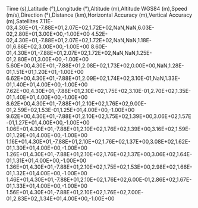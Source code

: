 Time (s),Latitude (°),Longitude (°),Altitude (m),Altitude WGS84 (m),Speed (m/s),Direction (°),Distance (km),Horizontal Accuracy (m),Vertical Accuracy (m),Satellites
7.11E-03,4.30E+01,-7.88E+01,2.07E+02,1.72E+02,NaN,NaN,6.03E-02,2.80E+01,3.00E+00,-1.00E+00
4.52E-02,4.30E+01,-7.88E+01,2.07E+02,1.72E+02,NaN,NaN,1.18E-01,6.86E+02,3.00E+00,-1.00E+00
8.60E-01,4.30E+01,-7.88E+01,2.07E+02,1.72E+02,NaN,NaN,1.25E-01,2.80E+01,3.00E+00,-1.00E+00
5.60E+00,4.30E+01,-7.88E+01,2.08E+02,1.73E+02,0.00E+00,NaN,1.28E-01,1.51E+01,1.20E+01,-1.00E+00
6.62E+00,4.30E+01,-7.88E+01,2.09E+02,1.74E+02,3.10E-01,NaN,1.33E-01,1.40E+01,4.00E+00,-1.00E+00
7.62E+00,4.30E+01,-7.88E+01,2.10E+02,1.75E+02,3.10E-01,2.70E+02,1.35E-01,1.40E+01,4.00E+00,-1.00E+00
8.62E+00,4.30E+01,-7.88E+01,2.10E+02,1.76E+02,9.00E-01,2.59E+02,1.53E-01,1.25E+01,4.00E+00,-1.00E+00
9.62E+00,4.30E+01,-7.88E+01,2.10E+02,1.75E+02,1.39E+00,3.06E+02,1.57E-01,1.27E+01,4.00E+00,-1.00E+00
1.06E+01,4.30E+01,-7.88E+01,2.10E+02,1.76E+02,1.39E+00,3.16E+02,1.59E-01,1.29E+01,4.00E+00,-1.00E+00
1.16E+01,4.30E+01,-7.88E+01,2.10E+02,1.76E+02,1.37E+00,3.08E+02,1.62E-01,1.30E+01,4.00E+00,-1.00E+00
1.26E+01,4.30E+01,-7.88E+01,2.10E+02,1.76E+02,1.37E+00,3.06E+02,1.64E-01,1.31E+01,4.00E+00,-1.00E+00
1.36E+01,4.30E+01,-7.88E+01,2.10E+02,1.75E+02,1.53E+00,2.98E+02,1.66E-01,1.32E+01,4.00E+00,-1.00E+00
1.46E+01,4.30E+01,-7.88E+01,2.10E+02,1.76E+02,6.00E-01,2.86E+02,1.67E-01,1.33E+01,4.00E+00,-1.00E+00
1.56E+01,4.30E+01,-7.88E+01,2.10E+02,1.76E+02,7.00E-01,2.83E+02,,1.34E+01,4.00E+00,-1.00E+00
